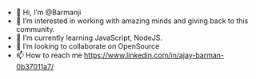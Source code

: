 - 👋 Hi, I’m @Barmanji
- 👀 I’m interested in working with amazing minds and giving back to this community.
- 🌱 I’m currently learning JavaScript, NodeJS.
- 💞️ I’m looking to collaborate on OpenSource
- 📫 How to reach me https://www.linkedin.com/in/ajay-barman-0b37011a7/

<!---
Barmanji/Barmanji is a ✨ special ✨ repository because its `README.md` (this file) appears on your GitHub profile.
You can click the Preview link to take a look at your changes.
--->
